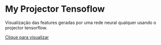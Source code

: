 # My Projector Tensoflow

Visualização das features geradas por uma rede neural qualquer usando o projector tensorflow.

[Clique para visualizar](https://projector.tensorflow.org/?config=https://gist.githubusercontent.com/mbfaria/4f104001ae5e069cbeb872dc531e712b/raw/fb247128c50fb8d3cf857b0df88060fb420af27f/embedded.json)
